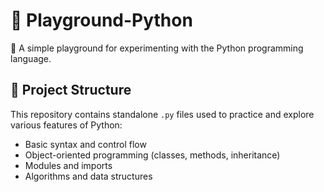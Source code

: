 # 🐍 Playground-Python

🧪 A simple playground for experimenting with the Python programming language.

## 📁 Project Structure

This repository contains standalone `.py` files used to practice and explore various features of Python:

- Basic syntax and control flow  
- Object-oriented programming (classes, methods, inheritance)  
- Modules and imports  
- Algorithms and data structures

